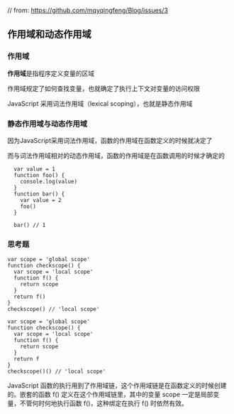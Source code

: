 // from: https://github.com/mqyqingfeng/Blog/issues/3
## 作用域和动态作用域

### 作用域
**作用域**是指程序定义变量的区域

作用域规定了如何查找变量，也就确定了执行上下文对变量的访问权限

JavaScript 采用词法作用域（lexical scoping），也就是静态作用域

### 静态作用域与动态作用域
因为JavaScript采用词法作用域，函数的作用域在函数定义的时候就决定了

而与词法作用域相对的动态作用域，函数的作用域是在函数调用的时候才确定的

```
  var value = 1
  function foo() {
    console.log(value)
  }
  function bar() {
    var value = 2
    foo()
  }
  
  bar() // 1
```

### 思考题

```
var scope = 'global scope'
function checkscope() {
  var scope = 'local scope'
  function f() {
    return scope
  }
  return f()
}
checkscope() // 'local scope'
```

```
var scope = 'global scope'
function checkscope() {
  var scope = 'local scope'
  function f() {
    return scope
  }
  return f
}
checkscope()() // 'local scope'
```

JavaScript 函数的执行用到了作用域链，这个作用域链是在函数定义的时候创建的。嵌套的函数 f() 定义在这个作用域链里，其中的变量 scope 一定是局部变量，不管何时何地执行函数 f()，这种绑定在执行 f() 时依然有效。